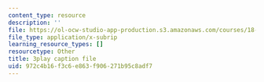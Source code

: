 ```yaml
---
content_type: resource
description: ''
file: https://ol-ocw-studio-app-production.s3.amazonaws.com/courses/18-01sc-single-variable-calculus-fall-2010/972c4b16f3c6e863f906271b95c8adf7_zUEuKrxgHws.srt
file_type: application/x-subrip
learning_resource_types: []
resourcetype: Other
title: 3play caption file
uid: 972c4b16-f3c6-e863-f906-271b95c8adf7
---
```


